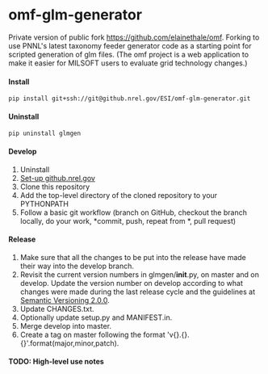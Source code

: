 # omf-glm-generator

Private version of public fork https://github.com/elainethale/omf. Forking to use PNNL's latest taxonomy feeder generator code as a starting point for scripted generation of glm files. (The omf project is a web application to make it easier for MILSOFT users to evaluate grid technology changes.)

#### Install

`pip install git+ssh://git@github.nrel.gov/ESI/omf-glm-generator.git`

#### Uninstall

`pip uninstall glmgen`

#### Develop

1. Uninstall
2. [Set-up github.nrel.gov](https://github.nrel.gov/ehale/git-training#prerequisites-set-up-githubnrelgov)
3. Clone this repository
4. Add the top-level directory of the cloned repository to your PYTHONPATH
5. Follow a basic git workflow (branch on GitHub, checkout the branch locally, do your work, *commit, push, repeat from *, pull request)

#### Release

1. Make sure that all the changes to be put into the release have made their way into the develop branch.
2. Revisit the current version numbers in glmgen/__init__.py, on master and on develop. Update the version number on develop according to what changes were made during the last release cycle and the guidelines at [Semantic Versioning 2.0.0](http://semver.org/).
3. Update CHANGES.txt.
4. Optionally update setup.py and MANIFEST.in.
5. Merge develop into master. 
6. Create a tag on master following the format 'v{}.{}.{}'.format(major,minor,patch).

#### TODO: High-level use notes
